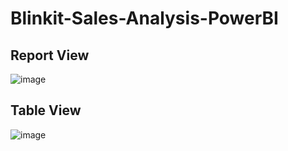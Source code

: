 # Blinkit-Sales-Analysis-PowerBI
## Report View

![image](https://github.com/user-attachments/assets/69519b52-0de3-4d30-84a7-ff6e877e1d97)

## Table View
![image](https://github.com/user-attachments/assets/858e12a6-79e3-4873-a60c-3a2e51f4ea41)
